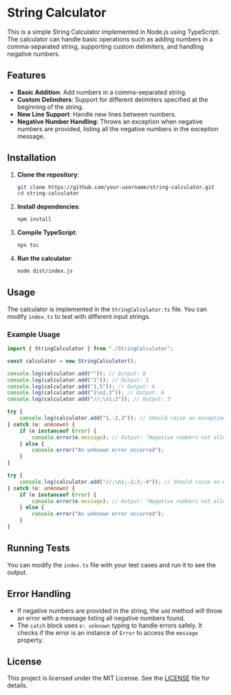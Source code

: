 # String Calculator

This is a simple String Calculator implemented in Node.js using TypeScript. The calculator can handle basic operations such as adding numbers in a comma-separated string, supporting custom delimiters, and handling negative numbers.

## Features

-   **Basic Addition**: Add numbers in a comma-separated string.
-   **Custom Delimiters**: Support for different delimiters specified at the beginning of the string.
-   **New Line Support**: Handle new lines between numbers.
-   **Negative Number Handling**: Throws an exception when negative numbers are provided, listing all the negative numbers in the exception message.

## Installation

1. **Clone the repository**:

    ```bash
    git clone https://github.com/your-username/string-calculator.git
    cd string-calculator
    ```

2. **Install dependencies**:

    ```bash
    npm install
    ```

3. **Compile TypeScript**:

    ```bash
    npx tsc
    ```

4. **Run the calculator**:

    ```bash
    node dist/index.js
    ```

## Usage

The calculator is implemented in the `StringCalculator.ts` file. You can modify `index.ts` to test with different input strings.

### Example Usage

```typescript
import { StringCalculator } from "./StringCalculator";

const calculator = new StringCalculator();

console.log(calculator.add("")); // Output: 0
console.log(calculator.add("1")); // Output: 1
console.log(calculator.add("1,5")); // Output: 6
console.log(calculator.add("1\n2,3")); // Output: 6
console.log(calculator.add("//;\n1;2")); // Output: 3

try {
    console.log(calculator.add("1,-2,3")); // Should raise an exception
} catch (e: unknown) {
    if (e instanceof Error) {
        console.error(e.message); // Output: "Negative numbers not allowed: -2"
    } else {
        console.error("An unknown error occurred");
    }
}

try {
    console.log(calculator.add("//;\n1;-2;3;-4")); // Should raise an exception
} catch (e: unknown) {
    if (e instanceof Error) {
        console.error(e.message); // Output: "Negative numbers not allowed: -2, -4"
    } else {
        console.error("An unknown error occurred");
    }
}
```

## Running Tests

You can modify the `index.ts` file with your test cases and run it to see the output.

## Error Handling

-   If negative numbers are provided in the string, the `add` method will throw an error with a message listing all negative numbers found.
-   The `catch` block uses `e: unknown` typing to handle errors safely. It checks if the error is an instance of `Error` to access the `message` property.

## License

This project is licensed under the MIT License. See the [LICENSE](LICENSE) file for details.
